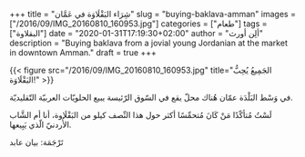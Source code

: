 +++
title = "شِرَاء البَقْلَاوَة في عَمَّان"
slug = "buying-baklava-amman"
images = ["/2016/09/IMG_20160810_160953.jpg"]
categories = ["طعام"]
tags = ["البقلاوة"]
date = "2020-01-31T17:19:30+02:00"
author = "ألِن أورث"
description = "Buying baklava from a jovial young Jordanian at the market in downtown Amman."
draft = true
+++

{{< figure src="/2016/09/IMG_20160810_160953.jpg" title="الجَمِيعُ يُحِبُّ البَقْلَاوَة!" >}}

في وَسْط البَلْدَة عمّان هُناك محلّ يقع في السّوق الرّئيسة يبيع الحلويّات العربيّة التّقليديّة.

لَسْتُ مُتأكّدًا مَنْ كَانَ مُتحمِّسًا أكثر حول هذا النِّصف كيلو من البَقْلَاوة، أنا أم الشَّاب الأُردنيّ الّذي يَبِيعها.

<!--more-->

تَرْجَمَة: بيان عابد
